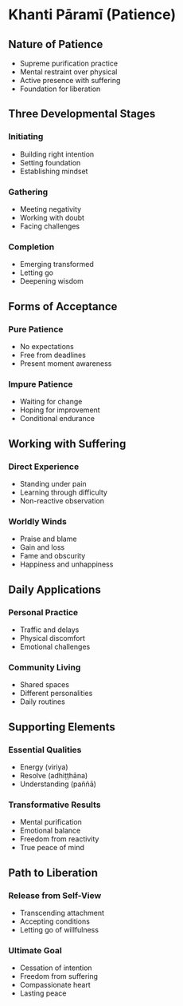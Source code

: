 # Khanti Pāramī (Patience)

## Nature of Patience
- Supreme purification practice
- Mental restraint over physical
- Active presence with suffering
- Foundation for liberation

## Three Developmental Stages
### Initiating
- Building right intention
- Setting foundation
- Establishing mindset

### Gathering
- Meeting negativity
- Working with doubt
- Facing challenges

### Completion
- Emerging transformed
- Letting go
- Deepening wisdom

## Forms of Acceptance
### Pure Patience
- No expectations
- Free from deadlines
- Present moment awareness

### Impure Patience
- Waiting for change
- Hoping for improvement
- Conditional endurance

## Working with Suffering
### Direct Experience
- Standing under pain
- Learning through difficulty
- Non-reactive observation

### Worldly Winds
- Praise and blame
- Gain and loss
- Fame and obscurity
- Happiness and unhappiness

## Daily Applications
### Personal Practice
- Traffic and delays
- Physical discomfort
- Emotional challenges

### Community Living
- Shared spaces
- Different personalities
- Daily routines

## Supporting Elements
### Essential Qualities
- Energy (viriya)
- Resolve (adhiṭṭhāna)
- Understanding (paññā)

### Transformative Results
- Mental purification
- Emotional balance
- Freedom from reactivity
- True peace of mind

## Path to Liberation
### Release from Self-View
- Transcending attachment
- Accepting conditions
- Letting go of willfulness

### Ultimate Goal
- Cessation of intention
- Freedom from suffering
- Compassionate heart
- Lasting peace
